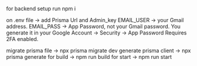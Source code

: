 for backend setup
run npm i


on .env file -> add Prisma Url and Admin_key
EMAIL_USER → your Gmail address.
EMAIL_PASS → App Password, not your Gmail password.
You generate it in your Google Account → Security → App Password
Requires 2FA enabled.


migrate prisma file -> npx prisma migrate dev
generate prisma client -> npx prisma generate
for build -> npm run build
for start -> npm run start